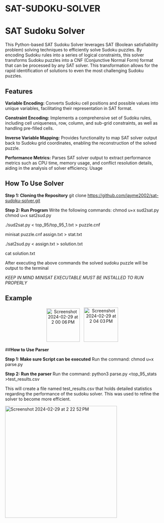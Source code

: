 # SAT-SUDOKU-SOLVER

# **SAT Sudoku Solver**

This Python-based SAT Sudoku Solver leverages SAT (Boolean satisfiability problem) solving techniques to efficiently solve Sudoku puzzles. By encoding Sudoku rules into a series of logical constraints, this solver transforms Sudoku puzzles into a CNF (Conjunctive Normal Form) format that can be processed by any SAT solver. This transformation allows for the rapid identification of solutions to even the most challenging Sudoku puzzles.

## **Features**
**Variable Encoding:** Converts Sudoku cell positions and possible values into unique variables, facilitating their representation in SAT format.

**Constraint Encoding:** Implements a comprehensive set of Sudoku rules, including cell uniqueness, row, column, and sub-grid constraints, as well as handling pre-filled cells.

**Inverse Variable Mapping:** Provides functionality to map SAT solver output back to Sudoku grid coordinates, enabling the reconstruction of the solved puzzle.

**Performance Metrics:** Parses SAT solver output to extract performance metrics such as CPU time, memory usage, and conflict resolution details, aiding in the analysis of solver efficiency.
Usage

## **How To Use Solver**

**Step 1: Cloning the Repository**
git clone https://github.com/jayme2002/sat-sudoku-solver.git

**Step 2: Run Program**
Write the following commands:
chmod u+x sud2sat.py
chmod u+x sat2sud.py

./sud2sat.py < top_95/top_95_1.txt > puzzle.cnf

minisat puzzle.cnf assign.txt > stat.txt

./sat2sud.py < assign.txt > solution.txt

cat solution.txt

After executing the above commands the solved sudoku puzzle will be output to the terminal

*KEEP IN MIND MINISAT EXECUTABLE MUST BE INSTALLED TO RUN PROPERLY*

## **Example**
<div align="center">
  <img width="109" alt="Screenshot 2024-02-29 at 2 00 06 PM" src="https://github.com/Jayme2002/SAT-SUDOKU-SOLVER/assets/132419605/360681fa-593c-4ab3-8bfa-194f671a5fa3" style="display: inline-block; margin-right: 10px;">
  <img width="112" alt="Screenshot 2024-02-29 at 2 04 03 PM" src="https://github.com/Jayme2002/SAT-SUDOKU-SOLVER/assets/132419605/a9d48abc-3877-4dcf-8985-952f9fce8370" style="display: inline-block;">
</div>

##**How to Use Parser**

**Step 1: Make sure Script can be executed**
Run the command: chmod u+x parse.py

**Step 2: Run the parser**
Run the command: python3 parse.py <top_95_stats >test_results.csv

This will create a file named test_results.csv that holds detailed statistics regarding the performance of the sudoku solver. This was used to refine the solver to become more efficient.

<img width="365" alt="Screenshot 2024-02-29 at 2 22 52 PM" src="https://github.com/Jayme2002/SAT-SUDOKU-SOLVER/assets/132419605/9296fb2c-e1a8-4849-88bb-acb4c7efa6f6">



